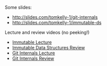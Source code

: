 Some slides:

- http://slides.com/tomkelly-1/git-internals
- http://slides.com/tomkelly-1/immutable-ds


Lecture and review videos (no peeking!)
- [Immutable Lecture](https://www.youtube.com/watch?v=djndeiamU4Q)
- [Immutable Data Structures Review](https://www.youtube.com/watch?v=XREbkRSlZ9M)
- [Git Internals Lecture](https://www.youtube.com/watch?v=2P2sVH3LY0c)
- [Git Internals Review](https://www.youtube.com/watch?v=pC9vPJxs1kQ)
